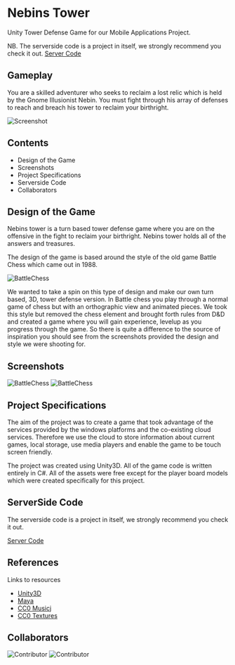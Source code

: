 # Nebins Tower
Unity Tower Defense Game for our Mobile Applications Project.

NB. The serverside code is a project in itself, we strongly recommend you check it out.
[Server Code](https://github.com/JohnMalmsteen/mobile-apps-server-code)

## Gameplay
You are a skilled adventurer who seeks to reclaim a lost relic which is held by the Gnome Illusionist Nebin. You must fight through his array of defenses to reach and breach his tower to reclaim your birthright.

![Screenshot](http://puu.sh/n9iQN/ef8715672c.jpg)

## Contents

* Design of the Game
* Screenshots
* Project Specifications
* Serverside Code
* Collaborators

## Design of the Game

Nebins tower is a turn based tower defense game where you are on the offensive in the fight to reclaim your birthright. Nebins tower holds all of the answers and treasures.

The design of the game is based around the style of the old game Battle Chess which came out in 1988. 

![BattleChess](http://puu.sh/m5mBZ/96bb619504.png)

We wanted to take a spin on this type of design and make our own turn based, 3D, tower defense version. In Battle chess you play through a normal game of chess but with an orthographic view and animated pieces. We took this style but removed the chess element and brought forth rules from D&D and created a game where you will gain experience, levelup as you progress through the game. So there is quite a difference to the source of inspiration you should see from the screenshots provided the design and style we were shooting for.

## Screenshots

![BattleChess](http://puu.sh/m5lnm/d28a1f26a4.jpg)
![BattleChess](http://puu.sh/naCb3/9a32f52e5e.jpg)

## Project Specifications

The aim of the project was to create a game that took advantage of the services provided by the windows platforms and the co-existing cloud services. Therefore we use the cloud to store information about current games, local storage, use media players and enable the game to be touch screen friendly.

The project was created using Unity3D. All of the game code is written entirely in C#. All of the assets were free except for the player board models which were created specifically for this project.

## ServerSide Code

The serverside code is a project in itself, we strongly recommend you check it out.

[Server Code](https://github.com/JohnMalmsteen/mobile-apps-server-code)

## References

Links to resources
* [Unity3D](https://unity3d.com/)
* [Maya](http://www.autodesk.com/products/maya/overview)
* [CC0 Musicj](http://incompetech.com/music/royalty-free/)
* [CC0 Textures](http://opengameart.org/)

## Collaborators

![Contributor](https://avatars1.githubusercontent.com/u/6676433?v=3&s=96)
![Contributor](https://avatars3.githubusercontent.com/u/7085486?v=3&s=96)
